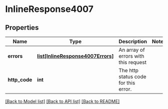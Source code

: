 # InlineResponse4007

## Properties
Name | Type | Description | Notes
------------ | ------------- | ------------- | -------------
**errors** | [**list[InlineResponse4007Errors]**](InlineResponse4007Errors.md) | An array of errors with this request | 
**http_code** | **int** | The http status code for this error. | 

[[Back to Model list]](../README.md#documentation-for-models) [[Back to API list]](../README.md#documentation-for-api-endpoints) [[Back to README]](../README.md)

